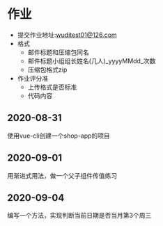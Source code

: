 # 作业

- 提交作业地址:wuditest01@126.com
- 格式
    - 邮件标题和压缩包同名
    - 邮件标题小组组长姓名(几人)_yyyyMMdd_次数
    - 压缩包格式zip
- 作业评分准
    - 上传格式是否标准
    - 代码内容

## 2020-08-31

使用vue-cli创建一个shop-app的项目 

## 2020-09-01

用渐进式用法，做一个父子组件传值练习

## 2020-09-04

编写一个方法，实现判断当前日期是否当月第3个周三

